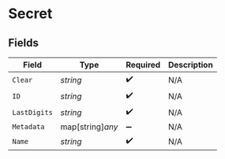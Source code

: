 # Secret


## Fields

| Field              | Type               | Required           | Description        |
| ------------------ | ------------------ | ------------------ | ------------------ |
| `Clear`            | *string*           | :heavy_check_mark: | N/A                |
| `ID`               | *string*           | :heavy_check_mark: | N/A                |
| `LastDigits`       | *string*           | :heavy_check_mark: | N/A                |
| `Metadata`         | map[string]*any*   | :heavy_minus_sign: | N/A                |
| `Name`             | *string*           | :heavy_check_mark: | N/A                |